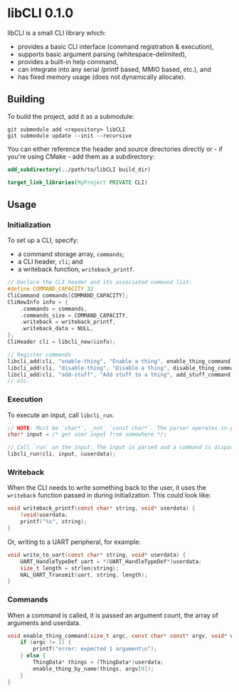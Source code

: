 # libCLI 0.1.0

libCLI is a small CLI library which:
- provides a basic CLI interface (command registration & execution),
- supports basic argument parsing (whitespace-delimited),
- provides a built-in help command,
- can integrate into any serial (printf based, MMIO based, etc.), and
- has fixed memory usage (does not dynamically allocate).

## Building

To build the project, add it as a submodule:
```
git submodule add <repository> libCLI
git submodule update --init --recursive
```

You can either reference the header and source directories directly or - if you're using CMake - add them as a subdirectory:
```cmake
add_subdirectory(../path/to/libCLI build_dir)

target_link_libraries(MyProject PRIVATE CLI)
```

## Usage

### Initialization

To set up a CLI, specify:
- a command storage array, `commands`;
- a CLI header, `cli`; and
- a writeback function, `writeback_printf`.

```c
// Declare the CLI header and its associated command list:
#define COMMAND_CAPACITY 32
CliCommand commands[COMMAND_CAPACITY];
CliNewInfo info = {
    .commands = commands,
    .commands_size = COMMAND_CAPACITY,
    .writeback = writeback_printf,
    .writeback_data = NULL,
};
CliHeader cli = libcli_new(&info);

// Register commands
libcli_add(cli, "enable-thing", "Enable a thing", enable_thing_command);
libcli_add(cli, "disable-thing", "Disable a thing", disable_thing_command);
libcli_add(cli, "add-stuff", "Add stuff to a thing", add_stuff_command);
// etc.
```

### Execution

To execute an input, call `libcli_run`.

```c
// NOTE: Must be `char*`, _not_ `const char*`. The parser operates in-place on the input string.
char* input = /* get user input from somewhere */;

// Call `run` on the input. The input is parsed and a command is dispatched.
libcli_run(cli, input, &userdata);
```

### Writeback

When the CLI needs to write something back to the user, it uses the `writeback` function passed in
during initialization. This could look like:

```c
void writeback_printf(const char* string, void* userdata) {
    (void)userdata;
    printf("%s", string);
}
```

Or, writing to a UART peripheral, for example:

```c
void write_to_uart(const char* string, void* userdata) {
    UART_HandleTypeDef uart = *(UART_HandleTypeDef*)userdata;
    size_t length = strlen(string);
    HAL_UART_Transmit(uart, string, length);
}
```

### Commands

When a command is called, it is passed an argument count, the array of arguments and userdata.

```c
void enable_thing_command(size_t argc, const char* const* argv, void* userdata) {
    if (argc != 1) {
        printf("error: expected 1 argument\n");
    } else {
        ThingData* things = (ThingData*)userdata;
        enable_thing_by_name(things, argv[0]);
    }
}
```

